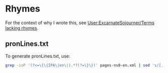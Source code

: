 # Rhymes
For the context of why I wrote this, see [User:ExcarnateSojourner/Terms lacking rhymes](https://en.wiktionary.org/wiki/User:ExcarnateSojourner/Terms_lacking_rhymes).

## pronLines.txt
To generate pronLines.txt, use:

```bash
grep -ioP '(?<=\{\{IPA\|en\|).*?(?=\}\})' pages-ns0-en.xml | sed 's/[.ˌ() ͡]//g' > pronLines.txt
```
